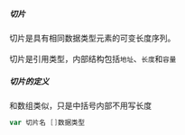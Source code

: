 ##### 切片
切片是具有相同数据类型元素的可变长度序列。<br>
<br>
切片是引用类型，内部结构包括`地址`、`长度`和`容量`<br>

##### 切片的定义
和数组类似，只是中括号内部不用写长度
```go
var 切片名 []数据类型
```

##### 

